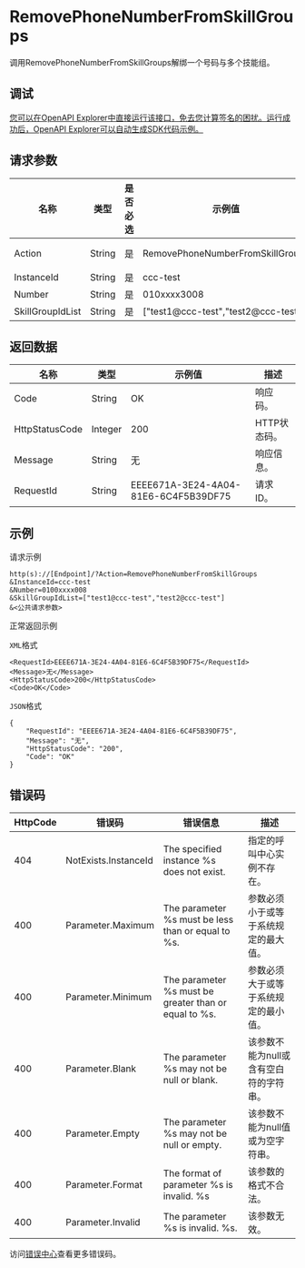 # RemovePhoneNumberFromSkillGroups

调用RemovePhoneNumberFromSkillGroups解绑一个号码与多个技能组。

## 调试

[您可以在OpenAPI Explorer中直接运行该接口，免去您计算签名的困扰。运行成功后，OpenAPI Explorer可以自动生成SDK代码示例。](https://api.aliyun.com/#product=CCC&api=RemovePhoneNumberFromSkillGroups&type=RPC&version=2020-07-01)

## 请求参数

|名称|类型|是否必选|示例值|描述|
|--|--|----|---|--|
|Action|String|是|RemovePhoneNumberFromSkillGroups|系统规定参数。取值：RemovePhoneNumberFromSkillGroups。 |
|InstanceId|String|是|ccc-test|呼叫中心实例ID。 |
|Number|String|是|010xxxx3008|解绑号码。 |
|SkillGroupIdList|String|是|\["test1@ccc-test","test2@ccc-test"\]|解绑技能组ID列表。 |

## 返回数据

|名称|类型|示例值|描述|
|--|--|---|--|
|Code|String|OK|响应码。 |
|HttpStatusCode|Integer|200|HTTP状态码。 |
|Message|String|无|响应信息。 |
|RequestId|String|EEEE671A-3E24-4A04-81E6-6C4F5B39DF75|请求ID。 |

## 示例

请求示例

```
http(s)://[Endpoint]/?Action=RemovePhoneNumberFromSkillGroups
&InstanceId=ccc-test
&Number=0100xxxx008
&SkillGroupIdList=["test1@ccc-test","test2@ccc-test"]
&<公共请求参数>
```

正常返回示例

`XML`格式

```
<RequestId>EEEE671A-3E24-4A04-81E6-6C4F5B39DF75</RequestId>
<Message>无</Message>
<HttpStatusCode>200</HttpStatusCode>
<Code>OK</Code>
```

`JSON`格式

```
{
	"RequestId": "EEEE671A-3E24-4A04-81E6-6C4F5B39DF75",
	"Message": "无",
	"HttpStatusCode": "200",
	"Code": "OK"
}
```

## 错误码

|HttpCode|错误码|错误信息|描述|
|--------|---|----|--|
|404|NotExists.InstanceId|The specified instance %s does not exist.|指定的呼叫中心实例不存在。|
|400|Parameter.Maximum|The parameter %s must be less than or equal to %s.|参数必须小于或等于系统规定的最大值。|
|400|Parameter.Minimum|The parameter %s must be greater than or equal to %s.|参数必须大于或等于系统规定的最小值。|
|400|Parameter.Blank|The parameter %s may not be null or blank.|该参数不能为null或含有空白符的字符串。|
|400|Parameter.Empty|The parameter %s may not be null or empty.|该参数不能为null值或为空字符串。|
|400|Parameter.Format|The format of parameter %s is invalid. %s|该参数的格式不合法。|
|400|Parameter.Invalid|The parameter %s is invalid. %s.|该参数无效。|

访问[错误中心](https://error-center.aliyun.com/status/product/CCC)查看更多错误码。

